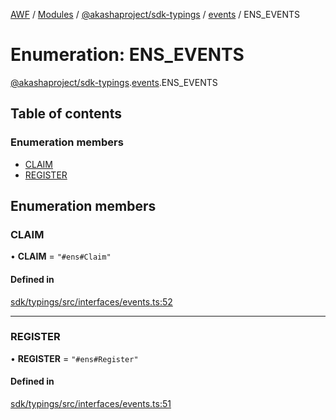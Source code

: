 [AWF](../README.md) / [Modules](../modules.md) / [@akashaproject/sdk-typings](../modules/akashaproject_sdk_typings.md) / [events](../modules/akashaproject_sdk_typings.events.md) / ENS\_EVENTS

# Enumeration: ENS\_EVENTS

[@akashaproject/sdk-typings](../modules/akashaproject_sdk_typings.md).[events](../modules/akashaproject_sdk_typings.events.md).ENS_EVENTS

## Table of contents

### Enumeration members

- [CLAIM](akashaproject_sdk_typings.events.ENS_EVENTS.md#claim)
- [REGISTER](akashaproject_sdk_typings.events.ENS_EVENTS.md#register)

## Enumeration members

### CLAIM

• **CLAIM** = `"#ens#Claim"`

#### Defined in

[sdk/typings/src/interfaces/events.ts:52](https://github.com/AKASHAorg/akasha-world-framework/blob/d81a7246/sdk/typings/src/interfaces/events.ts#L52)

___

### REGISTER

• **REGISTER** = `"#ens#Register"`

#### Defined in

[sdk/typings/src/interfaces/events.ts:51](https://github.com/AKASHAorg/akasha-world-framework/blob/d81a7246/sdk/typings/src/interfaces/events.ts#L51)
